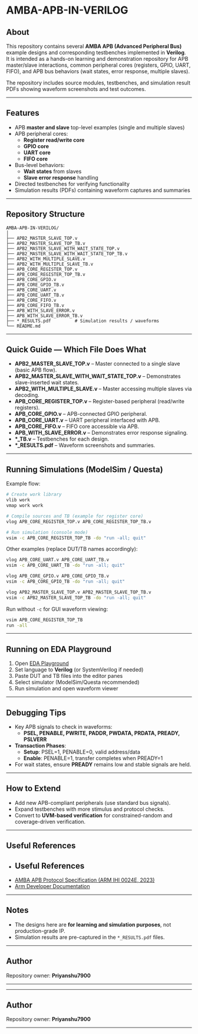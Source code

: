 # AMBA-APB-IN-VERILOG

## About
This repository contains several **AMBA APB (Advanced Peripheral Bus)** example designs and corresponding testbenches implemented in **Verilog**.  
It is intended as a hands-on learning and demonstration repository for APB master/slave interactions, common peripheral cores (registers, GPIO, UART, FIFO), and APB bus behaviors (wait states, error response, multiple slaves).

The repository includes source modules, testbenches, and simulation result PDFs showing waveform screenshots and test outcomes.

---

## Features
- APB **master and slave** top-level examples (single and multiple slaves)  
- APB peripheral cores:
  - **Register read/write core**  
  - **GPIO core**  
  - **UART core**  
  - **FIFO core**  
- Bus-level behaviors:
  - **Wait states** from slaves  
  - **Slave error response** handling  
- Directed testbenches for verifying functionality  
- Simulation results (PDFs) containing waveform captures and summaries  

---

## Repository Structure
```
AMBA-APB-IN-VERILOG/
│
├── APB2_MASTER_SLAVE_TOP.v
├── APB2_MASTER_SLAVE_TOP_TB.v
├── APB2_MASTER_SLAVE_WITH_WAIT_STATE_TOP.v
├── APB2_MASTER_SLAVE_WITH_WAIT_STATE_TOP_TB.v
├── APB2_WITH_MULTIPLE_SLAVE.v
├── APB2_WITH_MULTIPLE_SLAVE_TB.v
├── APB_CORE_REGISTER_TOP.v
├── APB_CORE_REGISTER_TOP_TB.v
├── APB_CORE_GPIO.v
├── APB_CORE_GPIO_TB.v
├── APB_CORE_UART.v
├── APB_CORE_UART_TB.v
├── APB_CORE_FIFO.v
├── APB_CORE_FIFO_TB.v
├── APB_WITH_SLAVE_ERROR.v
├── APB_WITH_SLAVE_ERROR_TB.v
├── *_RESULTS.pdf         # Simulation results / waveforms
└── README.md
```

---

## Quick Guide — Which File Does What
- **APB2_MASTER_SLAVE_TOP.v** – Master connected to a single slave (basic APB flow).  
- **APB2_MASTER_SLAVE_WITH_WAIT_STATE_TOP.v** – Demonstrates slave-inserted wait states.  
- **APB2_WITH_MULTIPLE_SLAVE.v** – Master accessing multiple slaves via decoding.  
- **APB_CORE_REGISTER_TOP.v** – Register-based peripheral (read/write registers).  
- **APB_CORE_GPIO.v** – APB-connected GPIO peripheral.  
- **APB_CORE_UART.v** – UART peripheral interfaced with APB.  
- **APB_CORE_FIFO.v** – FIFO core accessible via APB.  
- **APB_WITH_SLAVE_ERROR.v** – Demonstrates error response signaling.  
- **\*_TB.v** – Testbenches for each design.  
- **\*_RESULTS.pdf** – Waveform screenshots and summaries.  

---

## Running Simulations (ModelSim / Questa)
Example flow:

```bash
# Create work library
vlib work
vmap work work

# Compile sources and TB (example for register core)
vlog APB_CORE_REGISTER_TOP.v APB_CORE_REGISTER_TOP_TB.v

# Run simulation (console mode)
vsim -c APB_CORE_REGISTER_TOP_TB -do "run -all; quit"
```

Other examples (replace DUT/TB names accordingly):
```bash
vlog APB_CORE_UART.v APB_CORE_UART_TB.v
vsim -c APB_CORE_UART_TB -do "run -all; quit"

vlog APB_CORE_GPIO.v APB_CORE_GPIO_TB.v
vsim -c APB_CORE_GPIO_TB -do "run -all; quit"

vlog APB2_MASTER_SLAVE_TOP.v APB2_MASTER_SLAVE_TOP_TB.v
vsim -c APB2_MASTER_SLAVE_TOP_TB -do "run -all; quit"
```

Run without `-c` for GUI waveform viewing:
```bash
vsim APB_CORE_REGISTER_TOP_TB
run -all
```

---

## Running on EDA Playground
1. Open [EDA Playground](https://www.edaplayground.com/)  
2. Set language to **Verilog** (or SystemVerilog if needed)  
3. Paste DUT and TB files into the editor panes  
4. Select simulator (ModelSim/Questa recommended)  
5. Run simulation and open waveform viewer  

---

## Debugging Tips
- Key APB signals to check in waveforms:  
  - **PSEL, PENABLE, PWRITE, PADDR, PWDATA, PRDATA, PREADY, PSLVERR**  
- **Transaction Phases**:  
  - **Setup**: PSEL=1, PENABLE=0, valid address/data  
  - **Enable**: PENABLE=1, transfer completes when PREADY=1  
- For wait states, ensure **PREADY** remains low and stable signals are held.  

---

## How to Extend
- Add new APB-compliant peripherals (use standard bus signals).  
- Expand testbenches with more stimulus and protocol checks.  
- Convert to **UVM-based verification** for constrained-random and coverage-driven verification.  

---

## Useful References
- ## Useful References
- [AMBA APB Protocol Specification (ARM IHI 0024E, 2023)](./docs/AMBA_APB_Specification.pdf)  
- [Arm Developer Documentation](https://developer.arm.com/documentation)  
  
---

## Notes
- The designs here are **for learning and simulation purposes**, not production-grade IP.  
- Simulation results are pre-captured in the `*_RESULTS.pdf` files.  

---

## Author
Repository owner: **Priyanshu7900**  

---
---

## Author
Repository owner: **Priyanshu7900**  

---
